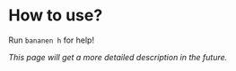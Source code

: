# How to use?

Run `bananen h` for help!

_This page will get a more detailed description in the future._
